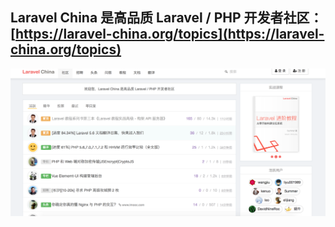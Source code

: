 ## **Laravel China 是高品质 Laravel / PHP 开发者社区：**[https://laravel-china.org/topics](https://laravel-china.org/topics)

![](/assets/import-社区-2018年03月12日14:39:35.png)

